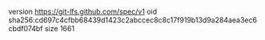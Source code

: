 version https://git-lfs.github.com/spec/v1
oid sha256:cd697c4cfbb68439d1423c2abccec8c8c17f919b13d9a284aea3ec6cbdf074bf
size 1661

